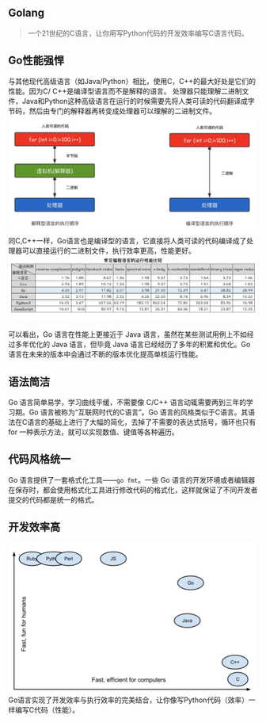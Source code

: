 ## Golang

> 一个21世纪的C语言，让你用写Python代码的开发效率编写C语言代码。

## Go性能强悍

与其他现代高级语言（如Java/Python）相比，使用C，C++的最大好处是它们的性能。因为C/ C++是编译型语言而不是解释的语言。 处理器只能理解二进制文件，Java和Python这种高级语言在运行的时候需要先将人类可读的代码翻译成字节码，然后由专门的解释器再转变成处理器可以理解的二进制文件。![-w839](https://github.com/Felixchen16/golang/blob/master/docs/pic/1.1.jpg?raw=true)同C,C++一样，Go语言也是编译型的语言，它直接将人类可读的代码编译成了处理器可以直接运行的二进制文件，执行效率更高，性能更好。![-w1112](https://github.com/Felixchen16/golang/blob/master/docs/pic/1.2.jpg?raw=true)

可以看出，Go 语言在性能上更接近于 Java 语言，虽然在某些测试用例上不如经过多年优化的 Java 语言，但毕竟 Java 语言已经经历了多年的积累和优化。Go 语言在未来的版本中会通过不断的版本优化提高单核运行性能。

## 语法简洁

Go 语言简单易学，学习曲线平缓，不需要像 C/C++ 语言动辄需要两到三年的学习期。Go 语言被称为“互联网时代的C语言”。Go 语言的风格类似于C语言。其语法在C语言的基础上进行了大幅的简化，去掉了不需要的表达式括号，循环也只有 for 一种表示方法，就可以实现数值、键值等各种遍历。

## 代码风格统一

Go 语言提供了一套格式化工具——`go fmt`。一些 Go 语言的开发环境或者编辑器在保存时，都会使用格式化工具进行修改代码的格式化，这样就保证了不同开发者提交的代码都是统一的格式。

## 开发效率高

![img](https://github.com/Felixchen16/golang/blob/master/docs/pic/1.3.jpg?raw=true)Go语言实现了开发效率与执行效率的完美结合，让你像写Python代码（效率）一样编写C代码（性能）。